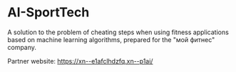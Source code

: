 # AI-SportTech
A solution to the problem of cheating steps when using fitness applications based on machine learning algorithms, prepared for the "мой фитнес" company.

Partner website: https://xn--e1afclhdzfq.xn--p1ai/
